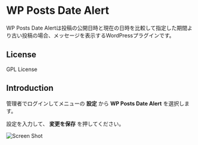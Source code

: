 # WP Posts Date Alert
WP Posts Date Alertは投稿の公開日時と現在の日時を比較して指定した期間より古い投稿の場合、メッセージを表示するWordPressプラグインです。

## License
GPL License

## Introduction
管理者でログインしてメニューの **設定** から **WP Posts Date Alert** を選択します。

設定を入力して、 **変更を保存** を押してください。

![Screen Shot](https://raw.github.com/tsuyoshiwebcake/wp-posts-date-alert/master/screenshot.png)
